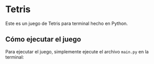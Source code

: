 # Tetris

Este es un juego de Tetris para terminal hecho en Python.

## Cómo ejecutar el juego

Para ejecutar el juego, simplemente ejecute el archivo `main.py` en la terminal:
